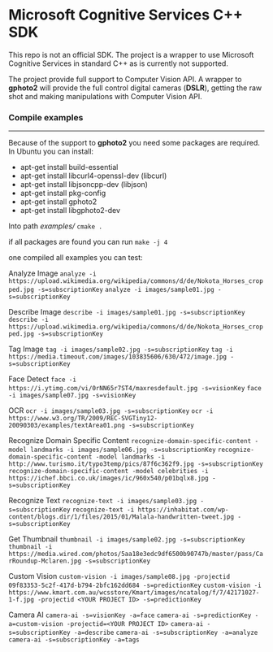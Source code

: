 # Microsoft Cognitive Services C++ SDK

This repo is not an official SDK. The project is a wrapper to use Microsoft Cognitive Services in standard C++ as is currently not supported.

The project provide full support to Computer Vision API. A wrapper to **gphoto2** will provide the full control digital cameras (**DSLR**), getting the raw shot and making manipulations with Computer Vision API.

### Compile examples

***
Because of the support to **gphoto2** you need some packages are required. In Ubuntu you can install:

* apt-get install build-essential
* apt-get install libcurl4-openssl-dev (libcurl)
* apt-get install libjsoncpp-dev (libjson)
* apt-get install pkg-config
* apt-get install gphoto2
* apt-get install libgphoto2-dev

Into path _examples/_ 
`cmake .`

if all packages are found you can run `make -j 4`

one compiled all examples you can test:

Analyze Image
`analyze -i https://upload.wikimedia.org/wikipedia/commons/d/de/Nokota_Horses_cropped.jpg -s=subscriptionKey`
`analyze -i images/sample01.jpg -s=subscriptionKey`

Describe Image
`describe -i images/sample01.jpg -s=subscriptionKey`
`describe -i https://upload.wikimedia.org/wikipedia/commons/d/de/Nokota_Horses_cropped.jpg -s=subscriptionKey`

Tag Image
`tag -i images/sample02.jpg -s=subscriptionKey`
`tag -i https://media.timeout.com/images/103835606/630/472/image.jpg -s=subscriptionKey`

Face Detect
`face -i https://i.ytimg.com/vi/0rNN65r7ST4/maxresdefault.jpg -s=visionKey`
`face -i images/sample07.jpg -s=visionKey`

OCR
`ocr -i images/sample03.jpg -s=subscriptionKey`
`ocr -i https://www.w3.org/TR/2009/REC-SVGTiny12-20090303/examples/textArea01.png -s=subscriptionKey`

Recognize Domain Specific Content
`recognize-domain-specific-content -model landmarks -i images/sample06.jpg -s=subscriptionKey`
`recognize-domain-specific-content -model landmarks -i http://www.turismo.it/typo3temp/pics/87f6c362f9.jpg -s=subscriptionKey`
`recognize-domain-specific-content -model celebrities -i https://ichef.bbci.co.uk/images/ic/960x540/p01bqlx8.jpg -s=subscriptionKey`

Recognize Text
`recognize-text -i images/sample03.jpg -s=subscriptionKey`
`recognize-text -i https://inhabitat.com/wp-content/blogs.dir/1/files/2015/01/Malala-handwritten-tweet.jpg -s=subscriptionKey`

Get Thumbnail
`thumbnail -i images/sample02.jpg -s=subscriptionKey`
`thumbnail -i https://media.wired.com/photos/5aa18e3edc9df6500b90747b/master/pass/CarRoundup-Mclaren.jpg -s=subscriptionKey`

Custom Vision
`custom-vision -i images/sample08.jpg -projectid 09f83353-5c2f-417d-b794-2bfc162dd684 -s=predictionKey`
`custom-vision -i https://www.kmart.com.au/wcsstore/Kmart/images/ncatalog/f/7/42171027-1-f.jpg -projectid <YOUR PROJECT ID> -s=predictionKey`

Camera AI
`camera-ai -s=visionKey -a=face`
`camera-ai -s=predictionKey -a=custom-vision -projectid=<YOUR PROJECT ID>`
`camera-ai -s=subscriptionKey -a=describe`
`camera-ai -s=subscriptionKey -a=analyze`
`camera-ai -s=subscriptionKey -a=tags`
